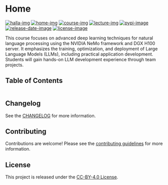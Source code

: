 # Home

[![halla-img]][halla-url]
[![home-img]][home-url]
[![course-img]][course-url]
[![lecture-img]][lecture-url]
[![pypi-image]][pypi-url]
[![release-date-image]][release-url]
[![license-image]][license-url]

<!-- Links: -->

[halla-img]: https://img.shields.io/badge/CHU-halla.ai-blue
[halla-url]: https://halla.ai
[home-img]: https://img.shields.io/badge/home-jeju.ai-blue
[home-url]: https://home.jeju.ai
[home-repo-url]: https://entelecheia.me/repositories
[course-img]: https://img.shields.io/badge/course-jeju.ai-blue
[course-url]: https://course.jeju.ai
[lecture-img]: https://img.shields.io/badge/lecture-jeju.ai-blue
[lecture-url]: https://lecture.jeju.ai
[hyperfast python template]: https://github.com/entelecheia/hyperfast-course-template
[codecov-image]: https://codecov.io/gh/entelecheia/deepnlp-2024/branch/main/graph/badge.svg?token=OMNrbNOBEj
[codecov-url]: https://codecov.io/gh/entelecheia/deepnlp-2024
[pypi-image]: https://img.shields.io/pypi/v/deepnlp-2024
[license-image]: https://img.shields.io/github/license/entelecheia/deepnlp-2024
[license-url]: https://github.com/entelecheia/deepnlp-2024/blob/main/LICENSE
[version-image]: https://img.shields.io/github/v/release/entelecheia/deepnlp-2024?sort=semver
[release-date-image]: https://img.shields.io/github/release-date/entelecheia/deepnlp-2024
[release-url]: https://github.com/entelecheia/deepnlp-2024/releases
[jupyter-book-image]: https://jupyterbook.org/en/stable/_images/badge.svg
[repo-url]: https://github.com/entelecheia/deepnlp-2024
[pypi-url]: https://pypi.org/project/deepnlp-2024
[docs-url]: https://deepnlp2024.jeju.ai
[changelog]: https://github.com/entelecheia/deepnlp-2024/blob/main/CHANGELOG.md
[contributing guidelines]: https://github.com/entelecheia/deepnlp-2024/blob/main/CONTRIBUTING.md

<!-- Links: -->

This course focuses on advanced deep learning techniques for natural language processing using the NVIDIA NeMo framework and DGX H100 server. It emphasizes the training, optimization, and deployment of Large Language Models (LLMs), including practical application development. Students will gain hands-on LLM development experience through team projects.

## Table of Contents

```{tableofcontents}

```

## Changelog

See the [CHANGELOG] for more information.

## Contributing

Contributions are welcome! Please see the [contributing guidelines] for more information.

## License

This project is released under the [CC-BY-4.0 License][license-url].
